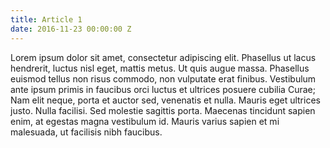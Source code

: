 ```yaml
---
title: Article 1
date: 2016-11-23 00:00:00 Z
---
```


 Lorem ipsum dolor sit amet, consectetur adipiscing elit. Phasellus ut lacus hendrerit, luctus nisl eget, mattis metus. Ut quis augue massa. Phasellus euismod tellus non risus commodo, non vulputate erat finibus. Vestibulum ante ipsum primis in faucibus orci luctus et ultrices posuere cubilia Curae; Nam elit neque, porta et auctor sed, venenatis et nulla. Mauris eget ultrices justo. Nulla facilisi. Sed molestie sagittis porta. Maecenas tincidunt sapien enim, at egestas magna vestibulum id. Mauris varius sapien et mi malesuada, ut facilisis nibh faucibus. 